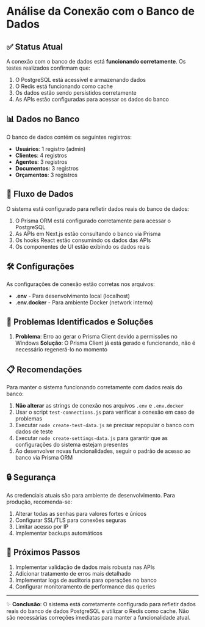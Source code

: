 # Análise da Conexão com o Banco de Dados

## ✅ Status Atual

A conexão com o banco de dados está **funcionando corretamente**. Os testes realizados confirmam que:

1. O PostgreSQL está acessível e armazenando dados
2. O Redis está funcionando como cache
3. Os dados estão sendo persistidos corretamente
4. As APIs estão configuradas para acessar os dados do banco

## 📊 Dados no Banco

O banco de dados contém os seguintes registros:

- **Usuários**: 1 registro (admin)
- **Clientes**: 4 registros
- **Agentes**: 3 registros
- **Documentos**: 3 registros
- **Orçamentos**: 3 registros

## 🔄 Fluxo de Dados

O sistema está configurado para refletir dados reais do banco de dados:

1. O Prisma ORM está configurado corretamente para acessar o PostgreSQL
2. As APIs em Next.js estão consultando o banco via Prisma
3. Os hooks React estão consumindo os dados das APIs
4. Os componentes de UI estão exibindo os dados reais

## 🛠️ Configurações

As configurações de conexão estão corretas nos arquivos:

- **.env** - Para desenvolvimento local (localhost)
- **.env.docker** - Para ambiente Docker (network interno)

## 🚨 Problemas Identificados e Soluções

1. **Problema**: Erro ao gerar o Prisma Client devido a permissões no Windows
   **Solução**: O Prisma Client já está gerado e funcionando, não é necessário regenerá-lo no momento

## 📋 Recomendações

Para manter o sistema funcionando corretamente com dados reais do banco:

1. **Não alterar** as strings de conexão nos arquivos `.env` e `.env.docker`
2. Usar o script `test-connections.js` para verificar a conexão em caso de problemas
3. Executar `node create-test-data.js` se precisar repopular o banco com dados de teste
4. Executar `node create-settings-data.js` para garantir que as configurações do sistema estejam presentes
5. Ao desenvolver novas funcionalidades, seguir o padrão de acesso ao banco via Prisma ORM

## 🔒 Segurança

As credenciais atuais são para ambiente de desenvolvimento. Para produção, recomenda-se:

1. Alterar todas as senhas para valores fortes e únicos
2. Configurar SSL/TLS para conexões seguras
3. Limitar acesso por IP
4. Implementar backups automáticos

## 🚀 Próximos Passos

1. Implementar validação de dados mais robusta nas APIs
2. Adicionar tratamento de erros mais detalhado
3. Implementar logs de auditoria para operações no banco
4. Configurar monitoramento de performance das queries

---

✨ **Conclusão**: O sistema está corretamente configurado para refletir dados reais do banco de dados PostgreSQL e utilizar o Redis como cache. Não são necessárias correções imediatas para manter a funcionalidade atual.
